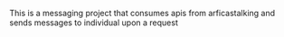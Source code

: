 This is a messaging project that consumes apis from arficastalking and sends messages to individual upon a request
